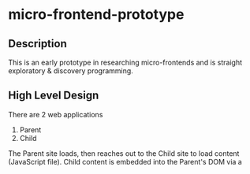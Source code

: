 # micro-frontend-prototype

## Description

This is an early prototype in researching micro-frontends and is straight exploratory & discovery programming. 

## High Level Design

There are 2 web applications
1. Parent
2. Child

The Parent site loads, then reaches out to the Child site to load content (JavaScript file).
Child content is embedded into the Parent's DOM via a <script> tag and a component is rendered from the Child JavaScript file.

## Webpack

Both applications are built using Webpack. 
One of the investigation items was to determine how to expose components from the Child, allowing the Parent to see the components.
Another investigation item was determining how to have one copy of a npm package in the Parent's DOM (i.e. React).

### Exposing a Child Component

Since Webpack bundles are all-inclusive (which is a good thing!) we exposed the Child's high-order component by exposing the component to the window/root object.
While not ideal, it is a prototype (read that as Quick & Dirty). We also wrote a Webpack loader to add the code which exposed the component.

### One copy of a npm Package

To ensure only one copy of npm (React in this example) was loaded:
- the Parent's Webpack build used the expose-loader to expose its React instance to the root
- the Child's Webpack build used the externals feature to keep Webpack from bundling React

_See both applications webpack.config.js file for details._

## Tech Stack

* [React](reactjs.org)
* [Webpack](webpackjs.org)
* [node](nodejs.org)
* [node-static](npmjs.com/package/node-static)

## Building

### To build the Parent app

```sh
> cd parent
parent> npm install
parent> npm run dev
```

### To run the Parent app

```sh
parent> node server.js
```

You should see the following message:
> node-static is listening on http://127.0.0.1:8080

You can browse to localhost:8080. Since the Child app is down, you will see **...loading** where the Child content should appear.

### To build the Child app

```sh
> cd child
child> npm install
child> npm run dev
```

### To run the Child app

```sh
child> node server.js
```

You should see the following message:
> node-static is listening on http://127.0.0.1:8081

At this point if you refresh your browser, you should see content from the child.

## Why did we care?
We are investigating/questioning the follow:
1. Can we make this idea work?
2. Investigate the exposure items listed above.
3. Would this allow different dev groups to operate in a somewhat autonomous fashion? (still being debated :)
4. Can we change code & deploy one app without affecting the other?
5. What other issues will occur that will need mitigating if we follow this approach.
